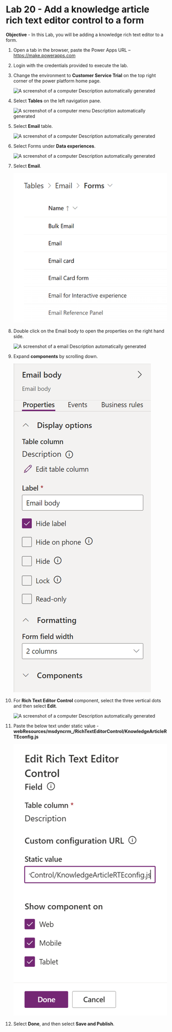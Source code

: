 # Lab 20 - Add a knowledge article rich text editor control to a form

**Objective** - In this Lab, you will be adding a knowledge rich text editor to a form.

1.  Open a tab in the browser, paste the Power Apps URL –
    <https://make.powerapps.com>

2.  Login with the credentials provided to execute the lab.

3.  Change the environment to **Customer Service Trial** on the top
    right corner of the power platform home page.

    ![A screenshot of a computer Description automatically
generated](./media/media20/image1.png)

4.  Select **Tables** on the left navigation pane.

    ![A screenshot of a computer menu Description automatically
generated](./media/media20/image2.png)

5.  Select **Email** table.

    ![A screenshot of a computer Description automatically
generated](./media/media20/image3.png)

6.  Select Forms under **Data experiences**.

    ![A screenshot of a computer Description automatically
generated](./media/media20/image4.png)

7.  Select **Email**.

    ![](./media/media20/image5.png)

8.  Double click on the Email body to open the properties on the right
    hand side.

    ![A screenshot of a email Description automatically
generated](./media/media20/image6.png)

9.  Expand **components** by scrolling down.

    ![A screenshot of a computer Description automatically generated](./media/media20/image7.png)

10. For **Rich Text Editor Control** component, select the three
    vertical dots and then select **Edit**.

    ![A screenshot of a computer Description automatically
generated](./media/media20/image8.png)

11. Paste the below text under static value -
    **webResources/msdyncrm\_/RichTextEditorControl/KnowledgeArticleRTEconfig.js**

    ![](./media/media20/image9.png)

12. Select **Done**, and then select **Save and Publish**.
